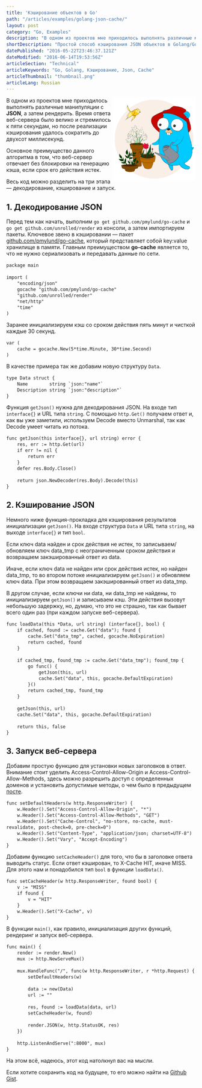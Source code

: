 ```yaml
---
title: 'Кэширование объектов в Go'
path: "/articles/examples/golang-json-cache/"
layout: post
category: "Go, Examples"
description: "В одном из проектов мне приходилось выполнять различные манипуляции с JSON, а затем рендерить. Время ответа веб-сервера стремилось к пяти секундам, но после реализации кэширования удалось сократить до двухсот миллисекунд."
shortDescription: "Простой способ кэширования JSON объектов в Golang/Go с помощью пакета go-cache."
datePublished: "2016-05-22T23:46:37.121Z"
dateModified: "2016-06-14T19:53:56Z"
articleSection: "Technical"
articleKeywords: "Go, Golang, Кэширование, Json, Cache"
articleThumbnail: "thumbnail.png"
articleLang: Russian
---
```


<img src="./thumbnail.png" alt="Golang" width="220px" style="float: right" />

В одном из проектов мне приходилось выполнять различные манипуляции с **JSON**, а затем рендерить. Время ответа веб-сервера было велико и стремилось к пяти секундам, но после реализации кэширования удалось сократить до двухсот миллисекунд.

Основное преимущество данного алгоритма в том, что веб-сервер отвечает без блокировки на генерацию кэша, если срок его действия истек.

Весь код можно разделить на три этапа — декодирование, кэширование и запуск.

## 1. Декодирование JSON

Перед тем как начать, выполним `go get github.com/pmylund/go-cache` и `go get github.com/unrolled/render` из консоли, а затем импортируем пакеты. Ключевое звено в кэшировании — пакет <a href="https://github.com/pmylund/go-cache/" title="кэширование в Golang" target="_blank">github.com/pmylund/go-cache</a>, который представляет собой key:value хранилище в памяти. Главным преимуществом **go-cache** является то, что не нужно сериализовать и передавать данные по сети.
```
package main

import (
	"encoding/json"
	gocache "github.com/pmylund/go-cache"
	"github.com/unrolled/render"
	"net/http"
	"time"
)
```

Заранее инициализируем кэш со сроком действия пять минут и чисткой каждые 30 секунд.
```
var (
	cache = gocache.New(5*time.Minute, 30*time.Second)
)
```

В качестве примера так же добавим новую структуру `Data`.
```
type Data struct {
	Name        string `json:"name"`
	Description string `json:"description"`
}
```

Функция `getJson()` нужна для декодирования JSON. На входе тип `interface{}` и URL типа `string`.
С помощью `http.Get()` получаем ответ и, как вы уже заметили, используем Decode вместо Unmarshal, так как Decode умеет читать из потока.
```
func getJson(this interface{}, url string) error {
	res, err := http.Get(url)
	if err != nil {
		return err
	}
	defer res.Body.Close()

	return json.NewDecoder(res.Body).Decode(this)
}
```

## 2. Кэширование JSON
Немного ниже функция-прокладка для кэширования результатов инициализации `getJson()`.
На входе структура `Data` и URL типа `string`, на выходе `interface{}` и тип `bool`.

Если ключ data найден и срок действия не истек, то записываем/обновляем ключ data_tmp с неограниченным сроком действия и возвращаем закэшированный ответ из data.

Иначе, если ключ data не найден или срок действия истек, но найден data_tmp, то во втором потоке инициализируем `getJson()` и обновляем ключ data. При этом возвращаем закэшированный ответ из data_tmp.

В другом случае, если ключи ни data, ни data_tmp не найдены, то инициализируем `getJson()` и записываем кэш. Эти действия вызовут небольшую задержку, но, думаю, что это не страшно, так как бывает всего один раз (при каждом запуске веб-сервера).

```
func loadData(this *Data, url string) (interface{}, bool) {
	if cached, found := cache.Get("data"); found {
		cache.Set("data_tmp", cached, gocache.NoExpiration)
		return cached, found
	}

	if cached_tmp, found_tmp := cache.Get("data_tmp"); found_tmp {
		go func() {
			getJson(this, url)
			cache.Set("data", this, gocache.DefaultExpiration)
		}()
		return cached_tmp, found_tmp
	}

	getJson(this, url)
	cache.Set("data", this, gocache.DefaultExpiration)

	return this, false
}
```

## 3. Запуск веб-сервера
Добавим простую функцию для установки новых заголовков в ответ.
Внимание стоит уделить Access-Control-Allow-Origin и Access-Control-Allow-Methods, здесь можно разрешить доступ с определенных доменов и установить допустимые методы, о чем было в предыдущем <a href="http://ashk.io/articles/examples/golang-cors-proxy/" title="Разработка CORS веб-сервера на Go" target="_blank">посте</a>.
```
func setDefaultHeaders(w http.ResponseWriter) {
	w.Header().Set("Access-Control-Allow-Origin", "*")
	w.Header().Set("Access-Control-Allow-Methods", "GET")
	w.Header().Set("Cache-Control", "no-store, no-cache, must-revalidate, post-check=0, pre-check=0")
	w.Header().Set("Content-Type", "application/json; charset=UTF-8")
	w.Header().Set("Vary", "Accept-Encoding")
}
```

Добавим функцию `setCacheHeader()` для того, что бы в заголовке ответа выводить статус. Если ответ кэширован, то X-Cache HIT, иначе MISS. Для этого нам и понадобился тип `bool` в функции `loadData()`.
```
func setCacheHeader(w http.ResponseWriter, found bool) {
	v := "MISS"
	if found {
		v = "HIT"
	}
	w.Header().Set("X-Cache", v)
}
```

В функции `main()`, как правило, инициализация других функций, рендеринг и запуск веб-сервера.
```
func main() {
	render := render.New()
	mux := http.NewServeMux()

	mux.HandleFunc("/", func(w http.ResponseWriter, r *http.Request) {
		setDefaultHeaders(w)

		data := new(Data)
		url := ""

		res, found := loadData(data, url)
		setCacheHeader(w, found)

		render.JSON(w, http.StatusOK, res)
	})

	http.ListenAndServe(":8000", mux)
}
```

На этом всё, надеюсь, этот код натолкнул вас на мысли.

Если хотите сохранить код на будущее, то его можно найти на <a href="https://gist.github.com/wpioneer/0d5c2fb110e19203655e04f4a52e9d87" title="Golang JSON Cache Example" target="_blank">Github Gist</a>.